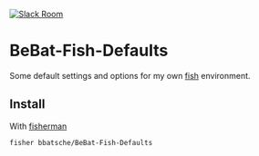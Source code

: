 [![Slack Room][slack-badge]][slack-link]

# BeBat-Fish-Defaults

Some default settings and options for my own [fish](https://fishshell.com/) environment.

## Install

With [fisherman]

```
fisher bbatsche/BeBat-Fish-Defaults
```

[slack-link]: https://fisherman-wharf.herokuapp.com
[slack-badge]: https://fisherman-wharf.herokuapp.com/badge.svg
[fisherman]: https://github.com/fisherman/fisherman
